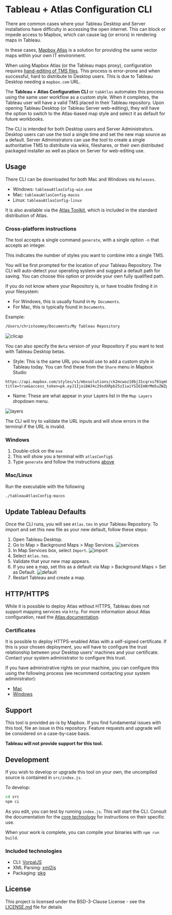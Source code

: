 # Tableau + Atlas Configuration CLI

There are common cases where your Tableau Desktop and Server installations have difficulty in accessing the open internet. This can block or impede access to Mapbox, which can cause lag (or errors) in rendering maps in Tableau.

In these cases, [Mapbox Atlas](https://www.mapbox.com/atlas/) is a solution for providing the same vector maps within your own IT environment.

When using Mapbox Atlas (or the Tableau maps proxy), configuration requires [hand-editing of TMS files](https://community.tableau.com/docs/DOC-10159). This process is error-prone and when successful, hard to distribute to Desktop users. This is due to Tableau Desktop needing a `mapbox.com` URL.

The **Tableau + Atlas Configuration CLI** or `tabAtlas` automates this process using the same user workflow as a custom style. When it completes, the Tableau user will have a valid TMS placed in their Tableau repository. Upon opening Tableau Desktop (or Tableau Server web-editing), they will have the option to switch to the Atlas-based map style and select it as default for future workbooks.

The CLI is intended for both Desktop users and Server Administrators. Desktop users can use the tool a single time and set the new map source as a default. Server Administrators can use the tool to create a single authoritative TMS to distribute via wikis, fileshares, or their own distributed packaged installer as well as place on Server for web-editing use.

## Usage

There CLI can be downloaded for both Mac and Windows via `Releases`.

- Windows: `tableauAtlasCofig-win.exe`
- Mac: `tableauAtlasConfig-macos`
- Linux: `tableauAtlasConfig-linux`

It is also available via the [Atlas Toolkit](https://blog.mapbox.com/no-code-data-visualization-and-analysis-on-closed-networks-ec4bb8c913ff), which is included in the standard distribution of Atlas.

### Cross-platform instructions

The tool accepts a single command `generate`, with a single option `-n` that accepts an integer.

This indicates the number of styles you want to combine into a single TMS.

You will be first prompted for the location of your Tableau Repository. The CLI will auto-detect your operating system and suggest a default path for saving. You can choose this option or provide your own fully qualified path.

If you do not know where your Repository is, or have trouble finding it in your filesystem:

- For Windows, this is usually found in `My Documents`.
- For Mac, this is typically found in `Documents`.

Example:

```bash
/Users/christoomey/Documents/My Tableau Repository
```

![clicap](assets/clicap.png)

You can also specify the `Beta` version of your Repository if you want to test with Tableau Desktop betas.

- Style: This is the same URL you would use to add a custom style in Tableau today. You can find these from the `Share` menu in Mapbox Studio

```url
https://api.mapbox.com/styles/v1/mbxsolutions/ck2mcwoz10bj31cqrxs781qmk.html?title=true&access_token=pk.eyJ1IjoibWJ4c29sdXRpb25zIiwiYSI6ImNrMm5uZWZpdjAzdTQzZ210eXJ1dnM3dnkifQ.hLiRMezDCPS1SgGUC1KJsQ#9.0/37.780000/-122.424100/0
```

- Name: These are what appear in your Layers list in the `Map Layers` dropdown menu.

![layers](assets/Layers.png)

The CLI will try to validate the URL inputs and will show errors in the terminal if the URL is invalid.
  
### Windows

1. Double-click on the `exe`
2. This will show you a terminal with `atlasConfig$`
3. Type `generate` and follow the instructions [above](#cross-platform)

### Mac/Linux

Run the executable with the following

```bash
./tableauAtlasConfig-macos
```

## Update Tableau Defaults

Once the CLI runs, you will see `Atlas.tms` in your Tableau Repository. To import and set this new file as your new default, follow these steps:

1. Open Tableau Desktop.
2. Go to Map > Background Maps > Map Services.
![services](assets/mapDropdown.png)
3. In Map Services box, select `Import`.
![import](assets/Import.png)
4. Select `Atlas.tms`.
5. Validate that your new map appears.
6. If you see a map, set this as a default via Map > Background Maps > Set as Default.
![default](assets/Default.png)
7. Restart Tableau and create a map.

## HTTP/HTTPS

While it is possible to deploy Atlas without HTTPS, Tableau does not support mapping services via `http`. For more information about Atlas configuration, read the [Atlas documentation](https://docs.mapbox.com/atlas/overview/).

### Certificates

It is possible to deploy HTTPS-enabled Atlas with a self-signed certificate. If this is your chosen deployment, you will have to configure the trust relationship between your Desktop users' machines and your certificate. Contact your system administrator to configure this trust.

If you have administrative rights on your machine, you can configure this using the following process (we recommend contacting your system administrator):

- [Mac](https://tosbourn.com/getting-os-x-to-trust-self-signed-ssl-certificates/)
- [Windows](https://docs.microsoft.com/en-us/dotnet/framework/wcf/feature-details/working-with-certificates)

## Support

This tool is provided as-is by Mapbox. If you find fundamental issues with this tool, file an issue in this repository. Feature requests and upgrade will be considered on a case-by-case basis.

**Tableau will not provide support for this tool.**

## Development

If you wish to develop or upgrade this tool on your own, the uncompiled source is contained in `src/index.js`.

To develop:

```bash
cd src
npm ci
```

As you edit, you can test by running `index.js`. This will start the CLI. Consult the documentation for the [core technology](#included-technologies) for instructions on their specific use.

When your work is complete, you can compile your binaries with `npm run build`.

### Included technologies

- CLI: [VorpalJS](https://github.com/dthree/vorpal)
- XML Parsing: [xml2js](https://github.com/Leonidas-from-XIV/node-xml2js)
- Packaging: [pkg](https://github.com/zeit/pkg)

## License

This project is licensed under the BSD-3-Clause License - see the [LICENSE.md](./LICENSE) file for details
